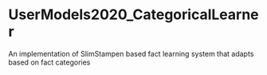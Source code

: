 # UserModels2020_CategoricalLearner
An implementation of SlimStampen based fact learning system that adapts based on fact categories
